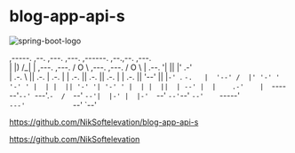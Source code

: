# blog-app-api-s



![spring-boot-logo](https://user-images.githubusercontent.com/122023966/212685305-a2087bb3-13ba-4e65-bf3d-7b8deb48695b.png)









                                                                                     
,-----. ,--.                ,---.                   ,---.  ,------. ,--.,--. ,---.   
|  |) /_|  | ,---. ,---.   /  O  \  ,---.  ,---.   /  O  \ |  .--. '|  ||  |'   .-'  
|  .-.  \  || .-. | .-. | |  .-.  || .-. || .-. | |  .-.  ||  '--' ||  |`-' `.  `-.  
|  '--' /  |' '-' ' '-' ' |  | |  || '-' '| '-' ' |  | |  ||  | --' |  |    .-'    | 
`------'`--' `---'.`-  /  `--' `--'|  |-' |  |-'  `--' `--'`--'     `--'    `-----'  
                  `---'            `--'   `--'                                      





https://github.com/NikSoftelevation/blog-app-api-s

https://github.com/NikSoftelevation
